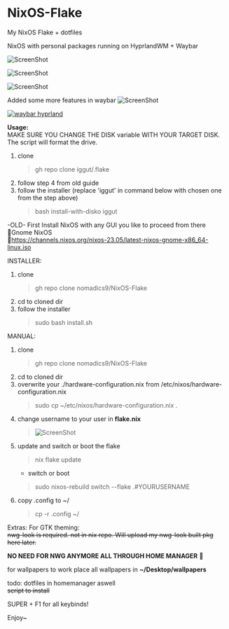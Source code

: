 # NixOS-Flake
My NixOS Flake + dotfiles

NixOS with personal packages running on HyprlandWM + Waybar


![ScreenShot](https://i.ibb.co/26rqbc2/Untitled.png)

![ScreenShot](https://i.ibb.co/FHh8QZM/2023-05-22-T23-05-59-807197950-03-00.png)

![ScreenShot](https://i.ibb.co/fDZ2hSk/Untitled1.png)

Added some more features in waybar
![ScreenShot](https://i.ibb.co/6HRpPHX/screenshot.jpg)

[![waybar hyprland](https://i.ibb.co/sw1Cc2R/youtube.png)](https://www.youtube.com/watch?v=PjE-PTNWwqs)



<b>Usage:</b><br>
MAKE SURE YOU CHANGE THE DISK variable WITH YOUR TARGET DISK. The script will format the drive.

1. clone
    > gh repo clone iggut/.flake
2. follow step 4 from old guide
3. follow the installer (replace 'iggut' in command below with chosen one from the step above)
    > bash install-with-disko iggut 


-OLD-
First Install NixOS with any GUI you like to proceed from there<br>
    👣Gnome NixOS<br>
    🔗https://channels.nixos.org/nixos-23.05/latest-nixos-gnome-x86_64-linux.iso
<br>

INSTALLER:
<br>
1. clone
    > gh repo clone nomadics9/NixOS-Flake
2. cd to cloned dir
3. follow the installer
    > sudo bash install.sh

MANUAL:
<br> 
1. clone
    > gh repo clone nomadics9/NixOS-Flake
2. cd to cloned dir 
3. overwrite your ./hardware-configuration.nix from /etc/nixos/hardware-configuration.nix
    > sudo cp ~/etc/nixos/hardware-configuration.nix .
4. change username to your user in <b>flake.nix</b>
    > ![ScreenShot](https://i.ibb.co/wsgSdcZ/2023-06-06-T23-01-40-950960816-03-00.png)
5. update and switch or boot the flake
    > nix flake update
    - switch or boot
    > sudo nixos-rebuild switch --flake .#YOURUSERNAME
6. copy .config to ~/
    > cp -r .config ~/

Extras:
For GTK theming:<br>
<s>nwg-look is required. not in nix repo.
Will upload my nwg-look built pkg here later.</s><br>

<b>NO NEED FOR NWG ANYMORE ALL THROUGH HOME MANAGER</b> 🙋<br>

for wallpapers to work place all wallpapers in <b>~/Desktop/wallpapers</b>



todo:
dotfiles in homemanager aswell<br>
<s>script to install </s><br>


SUPER + F1 for all keybinds!<br>

Enjoy~

